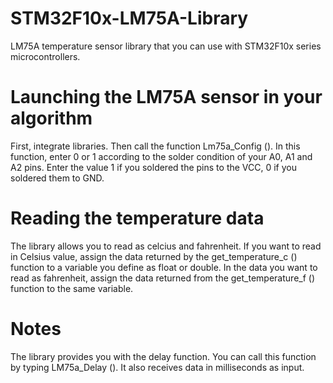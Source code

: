 # STM32F10x-LM75A-Library
LM75A temperature sensor library that you can use with STM32F10x series microcontrollers. 

# Launching the LM75A sensor in your algorithm
First, integrate libraries. Then call the function Lm75a_Config (). In this function, enter 0 or 1 according to the solder condition of your A0, A1 and A2 pins. Enter the value 1 if you soldered the pins to the VCC, 0 if you soldered them to GND. 

# Reading the temperature data
The library allows you to read as celcius and fahrenheit. If you want to read in Celsius value, assign the data returned by the get_temperature_c () function to a variable you define as float or double. In the data you want to read as fahrenheit, assign the data returned from the get_temperature_f () function to the same variable.

# Notes
The library provides you with the delay function. You can call this function by typing LM75a_Delay (). It also receives data in milliseconds as input.
 
